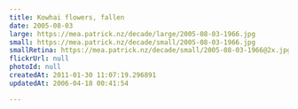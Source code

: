 ```yaml
---
title: Kowhai flowers, fallen
date: 2005-08-03
large: https://mea.patrick.nz/decade/large/2005-08-03-1966.jpg
small: https://mea.patrick.nz/decade/small/2005-08-03-1966.jpg
smallRetina: https://mea.patrick.nz/decade/small/2005-08-03-1966@2x.jpg
flickrUrl: null
photoId: null
createdAt: 2011-01-30 11:07:19.296891
updatedAt: 2006-04-18 00:41:54

---
```


